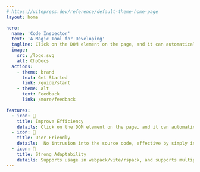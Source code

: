 ```yaml
---
# https://vitepress.dev/reference/default-theme-home-page
layout: home

hero:
  name: 'Code Inspector'
  text: 'A Magic Tool for Developing'
  tagline: Click on the DOM element on the page, and it can automatically open the IDE and position the cursor to the source code location of the DOM.
  image:
    src: /logo.svg
    alt: ChoDocs
  actions:
    - theme: brand
      text: Get Started
      link: /guide/start
    - theme: alt
      text: Feedback
      link: /more/feedback

features:
  - icon: 🚀
    title: Improve Efficiency
    details: Click on the DOM element on the page, and it can automatically open the IDE and position the cursor to the source code location, greatly improving development experience and efficiency.
  - icon: 📖
    title: User-Friendly
    details:  No intrusion into the source code, effective by simply including it in the bundler, the entire integration process is as easy as drinking water.
  - icon: 🎨
    title: Strong Adaptability
    details: Supports usage in webpack/vite/rspack, and supports multiple frameworks such as Vue/React/Preact/Solid.
---
```

